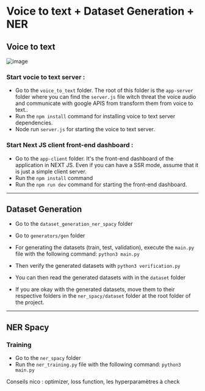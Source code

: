 # Voice to text + Dataset Generation + NER

## Voice to text

![image](https://github.com/EpitechMscProPromo2024/T-AIA-901-TLS_2/assets/53010854/cac2df9c-70ab-434d-8bd5-7c27725e1148)


### Start vocie to text server : 

- Go to the `voice_to_text` folder. The root of this folder is the `app-server` folder where you can find the `server.js` file witch threat the voice audio and communicate with google APIS from transform them from voice to text..
- Run the `npm install` command for installing voice to text server dependencies.
- Node run `server.js` for starting the voice to text server.

### Start Next JS client front-end dashboard : 

- Go to the `app-client` folder. It's the front-end dashboard of the application in NEXT JS. Even if you can have a SSR mode, assume that it is just a simple client server. 
- Run the `npm install` command
- Run the `npm run dev` command for starting the front-end dashboard.

------------

## Dataset Generation

- Go to the `dataset_generation_ner_spacy` folder
- Go to `generators/gen` folder
- For generating the datasets (train, test, validation), execute the `main.py` file with the following command: `python3 main.py`
- Then verify the generated datasets with `python3 verification.py`
- You can then read the generated datasets with in the `dataset` folder

- If you are okay with the generated datasets, move them to their respective folders in the `ner_spacy/dataset` folder at the root folder of the project.
  
------------

## NER Spacy 

### Training

- Go to the `ner_spacy` folder
- Run the `ner_training.py` file with the following command: `python3 main.py`


Conseils nico : 
optimizer, loss function, les hyperparamètres à check
